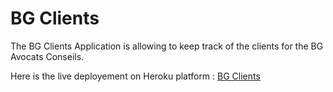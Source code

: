 # BG Clients

The BG Clients Application is allowing to keep track of the clients for the BG Avocats Conseils.

Here is the live deployement on Heroku platform : [BG Clients](https://bgclients.herokuapp.com)
